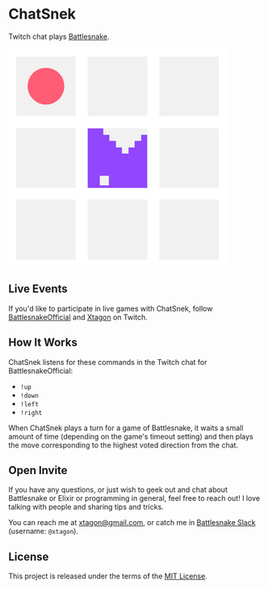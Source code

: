 # ChatSnek

Twitch chat plays [Battlesnake][battlesnake].

![Avatar of a small Battlesnake game board with a purple snake near food](chatsnek_avatar.png)

## Live Events

If you'd like to participate in live games with ChatSnek, follow
[BattlesnakeOfficial](battlesnake-twitch) and [Xtagon](xtagon-twitch) on
Twitch.

## How It Works

ChatSnek listens for these commands in the Twitch chat for BattlesnakeOfficial:

- `!up`
- `!down`
- `!left`
- `!right`

When ChatSnek plays a turn for a game of Battlesnake, it waits a small amount
of time (depending on the game's timeout setting) and then plays the move
corresponding to the highest voted direction from the chat.

## Open Invite

If you have any questions, or just wish to geek out and chat about Battlesnake
or Elixir or programming in general, feel free to reach out! I love talking
with people and sharing tips and tricks.

You can reach me at [xtagon@gmail.com](mailto:xtagon@gmail.com), or catch me in
[Battlesnake Slack][slack] (username: `@xtagon`).

## License

This project is released under the terms of the [MIT License](LICENSE.txt).

[battlesnake]: https://play.battlesnake.com/
[battlesnake-twitch]: https://www.twitch.tv/battlesnakeofficial
[xtagon-twitch]: https://www.twitch.tv/xtagon
[slack]: https://battlesnake.slack.com/
